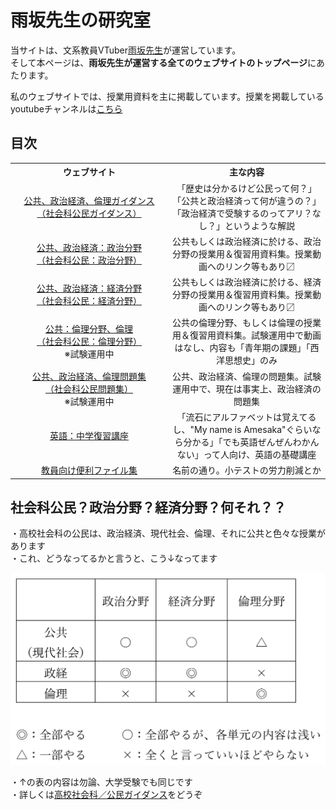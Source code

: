 # 雨坂先生の研究室  
  
当サイトは、文系教員VTuber[雨坂先生](https://twitter.com/teacheramesaka)が運営しています。  
そして本ページは、**雨坂先生が運営する全てのウェブサイトのトップページ**にあたります。  
  
私のウェブサイトでは、授業用資料を主に掲載しています。授業を掲載しているyoutubeチャンネルは[こちら](https://www.youtube.com/channel/UCrht6vxr8hPElHXKxjyJEZA)  
  
## 目次  
  
<table style="width:100%;">
  <tr>
    <th style="width:50%;">ウェブサイト</th>
    <th style="width:50%;">主な内容</th>
  </tr>
  <tr>
    <td style="text-align:center;">
      <a href="highscoolcivicsguidance.md">公共、政治経済、倫理ガイダンス<br>（社会科公民ガイダンス）</a>
    </td>
    <td style="text-align:center;">
      「歴史は分かるけど公民って何？」「公共と政治経済って何が違うの？」「政治経済で受験するのってアリ？なし？」というような解説
    </td>
  </tr>
  <tr>
    <td style="text-align:center;">
      <a href="https://teacheramesaka.github.io/highschoolpolitics/">公共、政治経済：政治分野<br>（社会科公民：政治分野）</a>
    </td>
    <td style="text-align:center;">
      公共もしくは政治経済に於ける、政治分野の授業用＆復習用資料集。授業動画へのリンク等もあり〼
    </td>
  </tr>
  <tr>
    <td style="text-align:center;">
      <a href="https://teacheramesaka.github.io/highschooleconomics/">公共、政治経済：経済分野<br>（社会科公民：経済分野）</a>
    </td>
    <td style="text-align:center;">
      公共もしくは政治経済に於ける、経済分野の授業用＆復習用資料集。授業動画へのリンク等もあり〼
    </td>
  </tr>
  <tr>
    <td style="text-align:center;">
      <a href="https://teacheramesaka.github.io/highschoolethics/">公共：倫理分野、倫理<br>（社会科公民：倫理分野）</a><br>※試験運用中
    </td>
    <td style="text-align:center;">
      公共の倫理分野、もしくは倫理の授業用＆復習用資料集。試験運用中で動画はなし、内容も「青年期の課題」「西洋思想史」のみ
    </td>
  </tr>
  <tr>
    <td style="text-align:center;">
      <a href="https://teacheramesaka.github.io/hsworkbookcivics/">公共、政治経済、倫理問題集<br>（社会科公民問題集）</a><br>※試験運用中
    </td>
    <td style="text-align:center;">
      公共、政治経済、倫理の問題集。試験運用中で、現在は事実上、政治経済の問題集
    </td>
  </tr>
  <tr>
    <td style="text-align:center;">
      <a href="https://teacheramesaka.github.io/reviewenglishjh/">英語：中学復習講座</a>
    </td>
    <td style="text-align:center;">
      「流石にアルファベットは覚えてるし、"My name is Amesaka"ぐらいなら分かる」「でも英語ぜんぜんわかんない」って人向け、英語の基礎講座
    </td>
  </tr>
  <tr>
    <td style="text-align:center;">
      <a href="https://teacheramesaka.github.io/convenienceforteachers/">教員向け便利ファイル集</a>
    </td>
    <td style="text-align:center;">
      名前の通り。小テストの労力削減とか
    </td>
  </tr>
</table>
  
<!-- 
上記目次テーブルは本来以下のようにmd記法で書いていたが、どうもうまくいかない（ウェブサイトの方が妙に短く表示されて見づらい）ので上記のようにhtml方式で書いて幅を指定した

|ウェブサイト|主な内容|
|:----:|:----:|
|[公共、政治経済、倫理ガイダンス<br>（社会科公民ガイダンス）](highscoolcivicsguidance.md)|「歴史は分かるけど公民って何？」「公共と政治経済って何が違うの？」「政治経済で受験するのってアリ？なし？」というような解説|
|[公共、政治経済：政治分野<br>（社会科公民：政治分野）](https://teacheramesaka.github.io/highschoolpolitics/)|公共もしくは政治経済に於ける、政治分野の授業用＆復習用資料集。授業動画へのリンク等もあり〼|
|[公共、政治経済：経済分野<br>（社会科公民：経済分野）](https://teacheramesaka.github.io/highschooleconomics/)|公共もしくは政治経済に於ける、経済分野の授業用＆復習用資料集。授業動画へのリンク等もあり〼|
|[公共：倫理分野、倫理<br>（社会科公民：倫理分野）](https://teacheramesaka.github.io/highschoolethics/)<br>※試験運用中|公共の倫理分野、もしくは倫理の授業用＆復習用資料集。試験運用中で動画はなし、内容も「青年期の課題」「西洋思想史」のみ|
|[公共、政治経済、倫理問題集<br>（社会科公民問題集）](https://teacheramesaka.github.io/hsworkbookcivics/)<br>※試験運用中|公共、政治経済、倫理の問題集。試験運用中で、現在は事実上、政治経済の問題集|
|[英語：中学復習講座](https://teacheramesaka.github.io/reviewenglishjh/)|「流石にアルファベットは覚えてるし、"My name is Amesaka"ぐらいなら分かる」「でも英語ぜんぜんわかんない」って人向け、英語の基礎講座|
|[教員向け便利ファイル集](https://teacheramesaka.github.io/convenienceforteachers/)|名前の通り。小テストの労力削減とか|

-->
  
## 社会科公民？政治分野？経済分野？何それ？？
・高校社会科の公民は、政治経済、現代社会、倫理、それに公共と色々な授業があります  
・これ、どうなってるかと言うと、こう↓なってます  
  
![](media/highschoolcivicsguidance01.png)
  
・↑の表の内容は勿論、大学受験でも同じです  
・詳しくは[高校社会科／公民ガイダンス](highscoolcivicsguidance.md)をどうぞ  